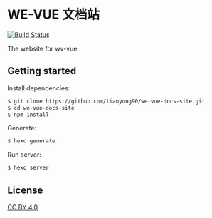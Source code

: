 # WE-VUE 文档站
<!-- Markdown snippet -->
[![Build Status](https://travis-ci.org/tianyong90/we-vue-docs-site.svg?branch=master)](https://travis-ci.org/tianyong90/we-vue-docs-site)

The website for wv-vue.

## Getting started

Install dependencies:

``` bash
$ git clone https://github.com/tianyong90/we-vue-docs-site.git
$ cd we-vue-docs-site
$ npm install
```

Generate:

``` bash
$ hexo generate
```

Run server:

``` bash
$ hexo server
```

## License

[CC BY 4.0](http://creativecommons.org/licenses/by/4.0/)
